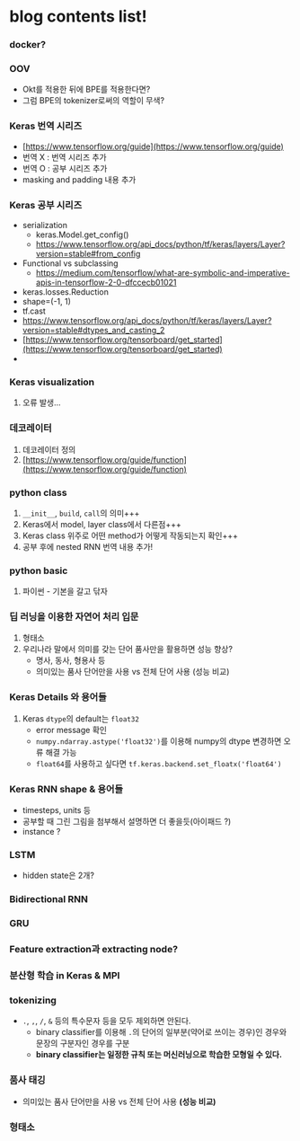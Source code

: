# blog contents list!

### docker?

### OOV
* Okt를 적용한 뒤에 BPE를 적용한다면?
* 그럼 BPE의 tokenizer로써의 역할이 무색?

### Keras 번역 시리즈
* [https://www.tensorflow.org/guide](https://www.tensorflow.org/guide) 
* 번역 X : 번역 시리즈 추가
* 번역 O : 공부 시리즈 추가
* masking and padding 내용 추가

### Keras 공부 시리즈
* serialization
	- keras.Model.get_config()
	- https://www.tensorflow.org/api_docs/python/tf/keras/layers/Layer?version=stable#from_config
* Functional vs subclassing
	- https://medium.com/tensorflow/what-are-symbolic-and-imperative-apis-in-tensorflow-2-0-dfccecb01021
* keras.losses.Reduction
* shape=(-1, 1)
* tf.cast
* https://www.tensorflow.org/api_docs/python/tf/keras/layers/Layer?version=stable#dtypes_and_casting_2
* [https://www.tensorflow.org/tensorboard/get_started](https://www.tensorflow.org/tensorboard/get_started)
* 

### Keras visualization
1. 오류 발생...

### 데코레이터
1. 데코레이터 정의 
2. [https://www.tensorflow.org/guide/function](https://www.tensorflow.org/guide/function)

### python class
1. `__init__`, `build`, `call`의 의미+++
2. Keras에서 model, layer class에서 다른점+++
3. Keras class 위주로 어떤 method가 어떻게 작동되는지 확인+++
4. 공부 후에 nested RNN 번역 내용 추가!

### python basic
1. 파이썬 - 기본을 갈고 닦자

### 딥 러닝을 이용한 자연어 처리 입문
1. 형태소
2. 우리나라 말에서 의미를 갖는 단어 품사만을 활용하면 성능 향상?
	* 명사, 동사, 형용사 등
	* 의미있는 품사 단어만을 사용 vs 전체 단어 사용 (성능 비교)

### Keras Details 와 용어들
1. Keras `dtype`의 default는 `float32`
	* error message 확인
	* `numpy.ndarray.astype('float32')`를 이용해 numpy의 dtype 변경하면 오류 해결 가능
	* `float64`를 사용하고 싶다면 `tf.keras.backend.set_floatx('float64')`

### Keras RNN shape & 용어들
* timesteps, units 등
* 공부할 때 그린 그림을 첨부해서 설명하면 더 좋을듯(아이패드 ?)
* instance ?

### LSTM 
* hidden state은 2개?

### Bidirectional RNN

### GRU 

### Feature extraction과 extracting node?

### 분산형 학습 in Keras & MPI

### tokenizing
* `.`, `,`, `/`, `&` 등의 특수문자 등을 모두 제외하면 안된다.
	- binary classifier를 이용해 `.`의 단어의 일부분(약어로 쓰이는 경우)인 경우와 문장의 구분자인 경우를 구분
	- **binary classifier는 일정한 규칙 또는 머신러닝으로 학습한 모형일 수 있다.**

### 품사 태깅
* 의미있는 품사 단어만을 사용 vs 전체 단어 사용 **(성능 비교)**

### 형태소






<!--stackedit_data:
eyJoaXN0b3J5IjpbLTg0MjQyNTU1OCwtNjYzOTE1ODgwLDE1NT
kzODEwODIsLTIxMzA4NzY0OTQsNDI1NjIzNTVdfQ==
-->